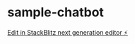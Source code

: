 # sample-chatbot

[Edit in StackBlitz next generation editor ⚡️](https://stackblitz.com/~/github.com/lizhengwei1992/sample-chatbot)